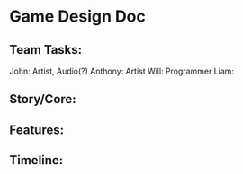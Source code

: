# Game Design Doc
## Team Tasks:
John: Artist, Audio(?)
Anthony: Artist
Will: Programmer
Liam:
## Story/Core:
## Features: 
## Timeline:
